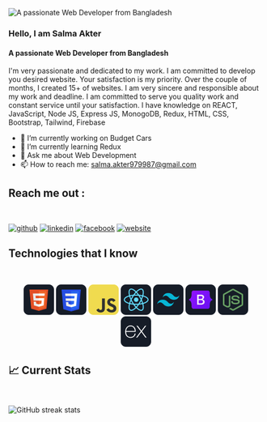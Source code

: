![A passionate Web Developer from Bangladesh](https://media-exp1.licdn.com/dms/image/D5616AQHSI75JOY-6Wg/profile-displaybackgroundimage-shrink_350_1400/0/1670567385134?e=1675900800&v=beta&t=uqigwzdY7cKQa5KQvNY10b2DS2afp5AG4pAOx1n1BZI)

### Hello, I am Salma Akter
#### A passionate Web Developer from Bangladesh
I'm very passionate and dedicated to my work. I am committed to develop you desired website. Your satisfaction is my priority. Over the couple of months, I created 15+ of websites. I am very sincere and responsible about my work and deadline. I am committed to serve you quality work and constant service until your satisfaction. I have knowledge on  REACT, JavaScript, Node JS, Express JS, MonogoDB, Redux, HTML, CSS, Bootstrap, Tailwind, Firebase


- 🔭 I’m currently working on Budget Cars  
- 🌱 I’m currently learning Redux 
- 💬 Ask me about Web Development 
- 📫 How to reach me: salma.akter979987@gmail.com 

## Reach me out :
<br>

[<img src='https://cdn.jsdelivr.net/npm/simple-icons@3.0.1/icons/github.svg' alt='github' height='40 marginRight="10px"'>](https://github.com/salmalisa)  [<img src='https://cdn.jsdelivr.net/npm/simple-icons@3.0.1/icons/linkedin.svg' alt='linkedin' height='40'>](https://www.linkedin.com/in/salmaakter979987/)  [<img src='https://cdn.jsdelivr.net/npm/simple-icons@3.0.1/icons/facebook.svg' alt='facebook' height='40'>](https://www.facebook.com/salma.lisa.14)  [<img src='https://cdn.jsdelivr.net/npm/simple-icons@3.0.1/icons/icloud.svg' alt='website' height='40'>](https://salmaakter.netlify.app/)  



## Technologies that I know
<br>
<p align="center">
<img src="https://github.com/SalmaLisa/SalmaLisa/blob/main/icons/HTML.png"/>
<img src="https://github.com/SalmaLisa/SalmaLisa/blob/main/icons/css.png"/>
<img src="https://github.com/SalmaLisa/SalmaLisa/blob/main/icons/JavaScript.png"/>
<img src="https://github.com/SalmaLisa/SalmaLisa/blob/main/icons/react.png"/>
<img src="https://github.com/SalmaLisa/SalmaLisa/blob/main/icons/tailwind.png"/>
<img src="https://github.com/SalmaLisa/SalmaLisa/blob/main/icons/Bootsrap.png"/>
<img src="https://github.com/SalmaLisa/SalmaLisa/blob/main/icons/node.png"/>
<img src="https://github.com/SalmaLisa/SalmaLisa/blob/main/icons/express.png"/>

</p>


## :chart_with_upwards_trend: Current Stats

<br />

  ![GitHub streak stats](https://streak-stats.demolab.com/?user=salmalisa)  





